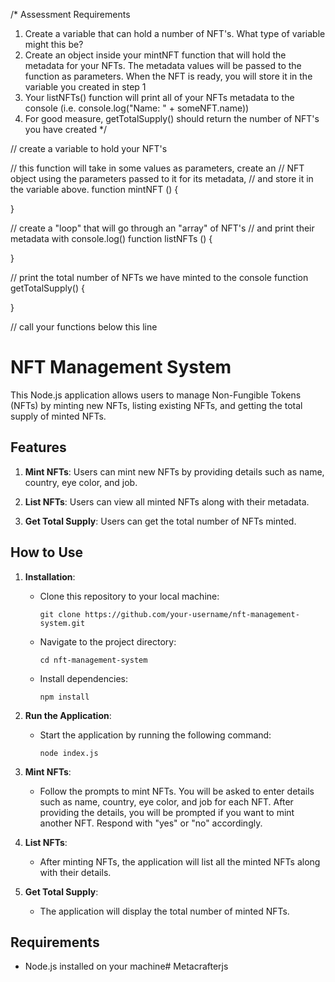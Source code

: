 /*
Assessment Requirements
1. Create a variable that can hold a number of NFT's. What type of variable might this be?
2. Create an object inside your mintNFT function that will hold the metadata for your NFTs. 
   The metadata values will be passed to the function as parameters. When the NFT is ready, 
   you will store it in the variable you created in step 1
3. Your listNFTs() function will print all of your NFTs metadata to the console (i.e. console.log("Name: " + someNFT.name))
4. For good measure, getTotalSupply() should return the number of NFT's you have created
*/

// create a variable to hold your NFT's

// this function will take in some values as parameters, create an
// NFT object using the parameters passed to it for its metadata, 
// and store it in the variable above.
function mintNFT () {

}

// create a "loop" that will go through an "array" of NFT's
// and print their metadata with console.log()
function listNFTs () {

}

// print the total number of NFTs we have minted to the console
function getTotalSupply() {

}

// call your functions below this line


# NFT Management System

This Node.js application allows users to manage Non-Fungible Tokens (NFTs) by minting new NFTs, listing existing NFTs, and getting the total supply of minted NFTs.

## Features

1. **Mint NFTs**: Users can mint new NFTs by providing details such as name, country, eye color, and job.

2. **List NFTs**: Users can view all minted NFTs along with their metadata.

3. **Get Total Supply**: Users can get the total number of NFTs minted.

## How to Use

1. **Installation**:
   - Clone this repository to your local machine:
     ```
     git clone https://github.com/your-username/nft-management-system.git
     ```
   - Navigate to the project directory:
     ```
     cd nft-management-system
     ```
   - Install dependencies:
     ```
     npm install
     ```

2. **Run the Application**:
   - Start the application by running the following command:
     ```
     node index.js
     ```

3. **Mint NFTs**:
   - Follow the prompts to mint NFTs. You will be asked to enter details such as name, country, eye color, and job for each NFT. After providing the details, you will be prompted if you want to mint another NFT. Respond with "yes" or "no" accordingly.

4. **List NFTs**:
   - After minting NFTs, the application will list all the minted NFTs along with their details.

5. **Get Total Supply**:
   - The application will display the total number of minted NFTs.

## Requirements

- Node.js installed on your machine# Metacrafterjs

